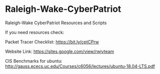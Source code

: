 # Raleigh-Wake-CyberPatriot
Raleigh-Wake CyberPatriot Resources and Scripts

If you need resources check:

Packet Tracer Checklist: https://bit.ly/cptCPrw

Website Link: https://sites.google.com/view/rwjvteam

CIS Benchmarks for ubuntu: http://gauss.ececs.uc.edu/Courses/c6056/lectures/ubuntu-18.04-LTS.pdf


